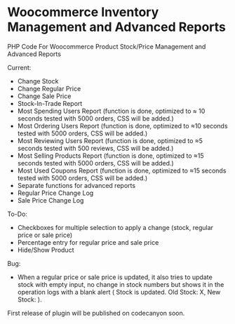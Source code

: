 # Woocommerce Inventory Management and Advanced Reports
PHP Code For Woocommerce Product Stock/Price Management and Advanced Reports

Current:
- Change Stock
- Change Regular Price
- Change Sale Price
- Stock-In-Trade Report
- Most Spending Users Report (function is done, optimized to ≈ 10 seconds tested with 5000 orders, CSS will be added.)
- Most Ordering Users Report (function is done, optimized to ≈10 seconds tested with 5000 orders, CSS will be added.)
- Most Reviewing Users Report (function is done, optimized to ≈5 seconds tested with 500 reviews, CSS will be added.)
- Most Selling Products Report (function is done, optimized to ≈15 seconds tested with 5000 orders, CSS will be added.)
- Most Used Coupons Report (function is done, optimized to ≈15 seconds tested with 5000 orders, CSS will be added.)
- Separate functions for advanced reports
- Regular Price Change Log
- Sale Price Change Log

To-Do:

- Checkboxes for multiple selection to apply a change (stock, regular price or sale price)
- Percentage entry for regular price and sale price
- Hide/Show Product 


Bug:

- When a regular price or sale price is updated, it also tries to update stock with empty input, no change in stock numbers but shows it in the operation logs with a blank alert ( Stock is updated. Old Stock: X, New Stock: ).

First release of plugin will be published on codecanyon soon.
